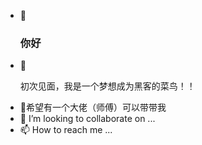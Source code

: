 - 👋 <h3>你好</h3>
- 👀<p>初次见面，我是一个梦想成为黑客的菜鸟！！</p>
- 🌱<span>希望有一个大佬（师傅）可以带带我</span>
- 💞️ I’m looking to collaborate on ...
- 📫 How to reach me ...

<!---
D1Qa/D1Qa is a ✨ special ✨ repository because its `README.md` (this file) appears on your GitHub profile.
You can click the Preview link to take a look at your changes.
--->
